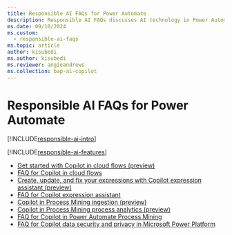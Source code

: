 ```yaml
---
title: Responsible AI FAQs for Power Automate
description: Responsible AI FAQs discusses AI technology in Power Automate and the key considerations for making use of this technology responsibly.
ms.date: 09/10/2024
ms.custom: 
  - responsible-ai-faqs
ms.topic: article
author: kisubedi
ms.author: kisubedi
ms.reviewer: angieandrews
ms.collection: bap-ai-copilot
---
```


# Responsible AI FAQs for Power Automate

[!INCLUDE[responsible-ai-intro](./includes/responsible-ai-intro.md)]

[!INCLUDE[responsible-ai-features](./includes/responsible-ai-features.md)]

- [Get started with Copilot in cloud flows (preview)](get-started-with-copilot.md)
- [FAQ for Copilot in cloud flows](faqs-copilot.md)
- [Create, update, and fix your expressions with Copilot expression assistant (preview)](flows-designer.md#create-update-and-fix-your-expressions-with-copilot-expression-assistant-preview)
- [FAQ for Copilot expression assistant](faqs-copilot-expression-assistant.md)
- [Copilot in Process Mining ingestion (preview)](process-mining-copilot-in-ingestion.md)
- [Copilot in Process Mining process analytics (preview)](process-mining-copilot-in-process-analytics.md)
- [FAQ for Copilot in Power Automate Process Mining](faqs-copilot-in-process-mining.md)
- [FAQ for Copilot data security and privacy in Microsoft Power Platform](/power-platform/faqs-copilot-data-security-privacy/)
